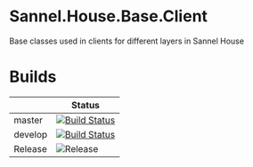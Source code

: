 # Sannel.House.Base.Client
Base classes used in clients for different layers in Sannel House

# Builds

||Status|
|--|--|
|master|[![Build Status](https://dev.azure.com/SannelHouse/House%20Builds/_apis/build/status/House/Base.Client?branchName=master)](https://dev.azure.com/SannelHouse/House%20Builds/_build/latest?definitionId=20&branchName=master)|
|develop|[![Build Status](https://dev.azure.com/SannelHouse/House%20Builds/_apis/build/status/House/Base.Client?branchName=develop)](https://dev.azure.com/SannelHouse/House%20Builds/_build/latest?definitionId=20&branchName=develop)|
|Release|![Release](https://vsrm.dev.azure.com/SannelHouse/_apis/public/Release/badge/86b07db9-9ed4-4c59-845b-494cffefe9c9/16/24)|
